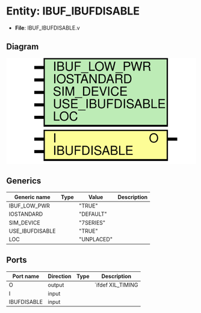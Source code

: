 # Entity: IBUF_IBUFDISABLE

- **File**: IBUF_IBUFDISABLE.v
## Diagram

![Diagram](IBUF_IBUFDISABLE.svg "Diagram")
## Generics

| Generic name    | Type | Value      | Description |
| --------------- | ---- | ---------- | ----------- |
| IBUF_LOW_PWR    |      | "TRUE"     |             |
| IOSTANDARD      |      | "DEFAULT"  |             |
| SIM_DEVICE      |      | "7SERIES"  |             |
| USE_IBUFDISABLE |      | "TRUE"     |             |
| LOC             |      | "UNPLACED" |             |
## Ports

| Port name   | Direction | Type | Description        |
| ----------- | --------- | ---- | ------------------ |
| O           | output    |      |  `ifdef XIL_TIMING |
| I           | input     |      |                    |
| IBUFDISABLE | input     |      |                    |
